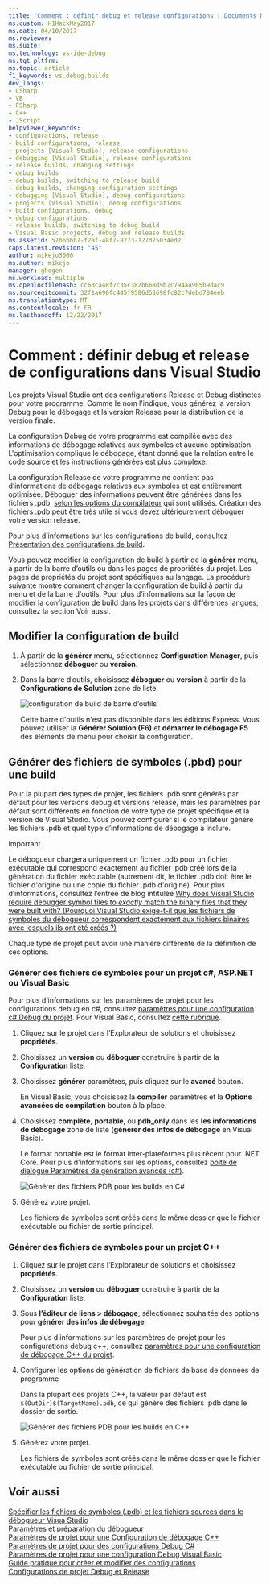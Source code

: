 ```yaml
---
title: "Comment : définir debug et release configurations | Documents Microsoft"
ms.custom: H1HackMay2017
ms.date: 04/10/2017
ms.reviewer: 
ms.suite: 
ms.technology: vs-ide-debug
ms.tgt_pltfrm: 
ms.topic: article
f1_keywords: vs.debug.builds
dev_langs:
- CSharp
- VB
- FSharp
- C++
- JScript
helpviewer_keywords:
- configurations, release
- build configurations, release
- projects [Visual Studio], release configurations
- debugging [Visual Studio], release configurations
- release builds, changing settings
- debug builds
- debug builds, switching to release build
- debug builds, changing configuration settings
- debugging [Visual Studio], debug configurations
- projects [Visual Studio], debug configurations
- build configurations, debug
- debug configurations
- release builds, switching to debug build
- Visual Basic projects, debug and release builds
ms.assetid: 57b6bbb7-f2af-48f7-8773-127d75034ed2
caps.latest.revision: "45"
author: mikejo5000
ms.author: mikejo
manager: ghogen
ms.workload: multiple
ms.openlocfilehash: cc63ca48f7c35c382b668d9b7c794a4905b9dac9
ms.sourcegitcommit: 32f1a690fc445f9586d53698fc82c7debd784eeb
ms.translationtype: MT
ms.contentlocale: fr-FR
ms.lasthandoff: 12/22/2017
---
```

# <a name="how-to-set-debug-and-release-configurations-in-visual-studio"></a>Comment : définir debug et release de configurations dans Visual Studio
Les projets Visual Studio ont des configurations Release et Debug distinctes pour votre programme. Comme le nom l'indique, vous générez la version Debug pour le débogage et la version Release pour la distribution de la version finale.  
  
La configuration Debug de votre programme est compilée avec des informations de débogage relatives aux symboles et aucune optimisation. L'optimisation complique le débogage, étant donné que la relation entre le code source et les instructions générées est plus complexe.  
  
La configuration Release de votre programme ne contient pas d’informations de débogage relatives aux symboles et est entièrement optimisée. Déboguer des informations peuvent être générées dans les fichiers .pdb, [selon les options du compilateur](#BKMK_symbols_release) qui sont utilisés. Création des fichiers .pdb peut être très utile si vous devez ultérieurement déboguer votre version release.  
  
Pour plus d’informations sur les configurations de build, consultez [Présentation des configurations de build](../ide/understanding-build-configurations.md).  
  
Vous pouvez modifier la configuration de build à partir de la **générer** menu, à partir de la barre d’outils ou dans les pages de propriétés du projet. Les pages de propriétés du projet sont spécifiques au langage. La procédure suivante montre comment changer la configuration de build à partir du menu et de la barre d'outils. Pour plus d’informations sur la façon de modifier la configuration de build dans les projets dans différentes langues, consultez la section Voir aussi.  
  
## <a name="change-the-build-configuration"></a>Modifier la configuration de build  
  
1.  À partir de la **générer** menu, sélectionnez **Configuration Manager**, puis sélectionnez **déboguer** ou **version**.  
  
2.  Dans la barre d’outils, choisissez **déboguer** ou **version** à partir de la **Configurations de Solution** zone de liste.  
  
     ![configuration de build de barre d’outils](../debugger/media/toolbarbuildconfiguration.png "ToolbarBuildConfiguration")  
  
     Cette barre d'outils n'est pas disponible dans les éditions Express. Vous pouvez utiliser la **Générer Solution (F6)** et **démarrer le débogage F5** des éléments de menu pour choisir la configuration.

## <a name="BKMK_symbols_release"></a>Générer des fichiers de symboles (.pbd) pour une build

Pour la plupart des types de projet, les fichiers .pdb sont générés par défaut pour les versions debug et versions release, mais les paramètres par défaut sont différents en fonction de votre type de projet spécifique et la version de Visual Studio. Vous pouvez configurer si le compilateur génère les fichiers .pdb et quel type d’informations de débogage à inclure.

> [!IMPORTANT] 
> Le débogueur chargera uniquement un fichier .pdb pour un fichier exécutable qui correspond exactement au fichier .pdb créé lors de la génération du fichier exécutable (autrement dit, le fichier .pdb doit être le fichier d'origine ou une copie du fichier .pdb d'origine). Pour plus d’informations, consultez l’entrée de blog intitulée [Why does Visual Studio require debugger symbol files to *exactly* match the binary files that they were built with? (Pourquoi Visual Studio exige-t-il que les fichiers de symboles du débogueur correspondent exactement aux fichiers binaires avec lesquels ils ont été créés ?)](https://blogs.msdn.microsoft.com/jimgries/2007/07/06/why-does-visual-studio-require-debugger-symbol-files-to-exactly-match-the-binary-files-that-they-were-built-with/)

Chaque type de projet peut avoir une manière différente de la définition de ces options.

### <a name="generate-symbol-files-for-a-c-aspnet-or-visual-basic-project"></a>Générer des fichiers de symboles pour un projet c#, ASP.NET ou Visual Basic

Pour plus d’informations sur les paramètres de projet pour les configurations debug en c#, consultez [paramètres pour une configuration c# Debug du projet](../debugger/project-settings-for-csharp-debug-configurations.md). Pour Visual Basic, consultez [cette rubrique](../debugger/project-settings-for-a-visual-basic-debug-configuration.md).

1. Cliquez sur le projet dans l’Explorateur de solutions et choisissez **propriétés**.

2. Choisissez un **version** ou **déboguer** construire à partir de la **Configuration** liste.

2. Choisissez **générer** paramètres, puis cliquez sur le **avancé** bouton.

    En Visual Basic, vous choisissez la **compiler** paramètres et la **Options avancées de compilation** bouton à la place.

3. Choisissez **complète**, **portable**, ou **pdb_only** dans les **les informations de débogage** zone de liste (**générer des infos de débogage** en Visual Basic).

    Le format portable est le format inter-plateformes plus récent pour .NET Core. Pour plus d’informations sur les options, consultez [boîte de dialogue Paramètres de génération avancés (c#)](../ide/reference/advanced-build-settings-dialog-box-csharp.md).

    ![Générer des fichiers PDB pour les builds en C#](../debugger/media/dbg_project_properties_pdb_csharp.png "GeneratePDBsForCSharp")

4. Générez votre projet.

    Les fichiers de symboles sont créés dans le même dossier que le fichier exécutable ou fichier de sortie principal.

### <a name="generate-symbol-files-for-a-c-project"></a>Générer des fichiers de symboles pour un projet C++

1. Cliquez sur le projet dans l’Explorateur de solutions et choisissez **propriétés**.

2. Choisissez un **version** ou **déboguer** construire à partir de la **Configuration** liste.

2. Sous **l’éditeur de liens > débogage**, sélectionnez souhaitée des options pour **générer des infos de débogage**.

    Pour plus d’informations sur les paramètres de projet pour les configurations debug c++, consultez [paramètres pour une configuration de débogage C++ du projet](../debugger/project-settings-for-a-cpp-debug-configuration.md).

4. Configurer les options de génération de fichiers de base de données de programme

    Dans la plupart des projets C++, la valeur par défaut est `$(OutDir)$(TargetName).pdb`, ce qui génère des fichiers .pdb dans le dossier de sortie.

    ![Générer des fichiers PDB pour les builds en C++](../debugger/media/dbg_project_properties_pdb_cplusplus.png "GeneratePDBsforCPlusPlus") 

5. Générez votre projet.

    Les fichiers de symboles sont créés dans le même dossier que le fichier exécutable ou fichier de sortie principal.
  
## <a name="see-also"></a>Voir aussi  
 [Spécifier les fichiers de symboles (.pdb) et les fichiers sources dans le débogueur Visua Studio](../debugger/debugger-settings-and-preparation.md)  
 [Paramètres et préparation du débogueur](../debugger/debugger-settings-and-preparation.md)   
 [Paramètres de projet pour une Configuration de débogage C++](../debugger/project-settings-for-a-cpp-debug-configuration.md)   
 [Paramètres de projet pour des configurations Debug C#](../debugger/project-settings-for-csharp-debug-configurations.md)   
 [Paramètres de projet pour une configuration Debug Visual Basic](../debugger/project-settings-for-a-visual-basic-debug-configuration.md)   
 [Guide pratique pour créer et modifier des configurations](../ide/how-to-create-and-edit-configurations.md)   
 [Configurations de projet Debug et Release](http://msdn.microsoft.com/en-us/0440b300-0614-4511-901a-105b771b236e)
